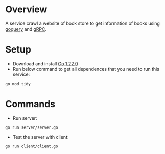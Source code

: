 # Overview
A service crawl a website of book store to get information of books using [goquery](https://github.com/PuerkitoBio/goquery) and [gRPC](https://grpc.io/docs/languages/go/).

# Setup
- Download and install [Go 1.22.0]("https://go.dev/doc/install)
- Run below command to get all dependences that you need to run this service:
```
go mod tidy
```
# Commands
- Run server:
```
go run server/server.go
```

- Test the server with client:
    
```
go run client/client.go
```

